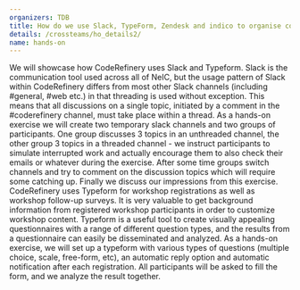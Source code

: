 ```yaml
---
organizers: TDB 
title: How do we use Slack, TypeForm, Zendesk and indico to organise communication and events? 
details: /crossteams/ho_details2/
name: hands-on
---
```


We will showcase how CodeRefinery uses Slack and Typeform. Slack is the communication tool
used across all of NeIC, but the usage pattern of Slack within CodeRefinery differs from most
other Slack channels (including #general, #web etc.) in that threading is used without exception.
This means that all discussions on a single topic, initiated by a comment in the #coderefinery
channel, must take place within a thread.
As a hands-on exercise we will create two temporary slack channels and two groups of
participants. One group discusses 3 topics in an unthreaded channel, the other group 3 topics in
a threaded channel - we instruct participants to simulate interrupted work and actually
encourage them to also check their emails or whatever during the exercise. After some time
groups switch channels and try to comment on the discussion topics which will require some
catching up. Finally we discuss our impressions from this exercise.
CodeRefinery uses Typeform for workshop registrations as well as workshop follow-up surveys.
It is very valuable to get background information from registered workshop participants in order
to customize workshop content. Typeform is a useful tool to create visually appealing
questionnaires with a range of different question types, and the results from a questionnaire can
easily be disseminated and analyzed.
As a hands-on exercise, we will set up a typeform with various types of questions (multiple
choice, scale, free-form, etc), an automatic reply option and automatic notification after each
registration. All participants will be asked to fill the form, and we analyze the result together.

